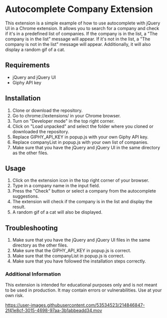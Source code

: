 # Autocomplete Company Extension
This extension is a simple example of how to use autocomplete with jQuery UI in a Chrome extension. It allows you to search for a company and check if it's in a predefined list of companies. If the company is in the list, a "The company is in the list" message will appear. If it's not in the list, a "The company is not in the list" message will appear. Additionally, it will also display a random gif of a cat.

## Requirements
- jQuery and jQuery UI
- Giphy API key

## Installation
1. Clone or download the repository.
2. Go to chrome://extensions/ in your Chrome browser.
3. Turn on "Developer mode" in the top right corner.
4. Click on "Load unpacked" and select the folder where you cloned or downloaded the repository.
5. Replace GIPHY_API_KEY in popup.js with your own Giphy API key.
6. Replace companyList in popup.js with your own list of companies.
7. Make sure that you have the jQuery and jQuery UI in the same directory as the other files.

## Usage
1. Click on the extension icon in the top right corner of your browser.
2. Type in a company name in the input field.
3. Press the "Check" button or select a company from the autocomplete suggestions.
4. The extension will check if the company is in the list and display the result.
5. A random gif of a cat will also be displayed.

## Troubleshooting
1. Make sure that you have the jQuery and jQuery UI files in the same directory as the other files.
2. Make sure that the GIPHY_API_KEY in popup.js is correct.
3. Make sure that the companyList in popup.js is correct.
4. Make sure that you have followed the installation steps correctly.

### Additional Information
This extension is intended for educational purposes only and is not meant to be used in production. It may contain errors or vulnerabilities. Use at your own risk.


https://user-images.githubusercontent.com/53534523/214846847-2f41e8cf-3015-4698-97aa-3b1abbeadd34.mov

